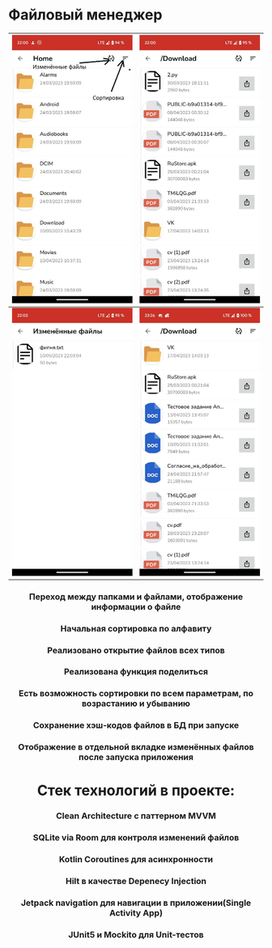 # Файловый менеджер
![1](https://github.com/GvidoNN/FileSystemTesting/blob/master/main.jpg) | ![2](https://github.com/GvidoNN/FileSystemTesting/blob/master/downloads.jpg)
:-----------------------------------:|:------------------------------------:
![3](https://github.com/GvidoNN/FileSystemTesting/blob/master/changes.jpg) | ![4](https://github.com/GvidoNN/FileSystemTesting/blob/master/sorted.jpg)
<h3 align="center"> Переход между папками и файлами, отображение информации о файле </h3>
<h3 align="center"> Начальная сортировка по алфавиту</h3>
<h3 align="center"> Реализовано открытие файлов всех типов </h3>
<h3 align="center"> Реализована функция поделиться </h3>
<h3 align="center"> Есть возможность сортировки по всем параметрам, по возрастанию и убыванию </h3>
<h3 align="center"> Сохранение хэш-кодов файлов в БД при запуске </h3>
<h3 align="center"> Отображение в отдельной вкладке изменённых файлов после запуска приложения </h3>

<h1 align="center"> Стек технологий в проекте:</h1>
<h3 align="center"> Clean Architecture с паттерном MVVM</h3>
<h3 align="center"> SQLite via Room для контроля изменений файлов</h3>
<h3 align="center"> Kotlin Coroutines для асинхронности</h3>
<h3 align="center"> Hilt в качестве Depenecy Injection</h3>
<h3 align="center"> Jetpack navigation для навигации в приложении(Single Activity App)</h3>
<h3 align="center"> JUnit5 и Mockito для Unit-тестов</h3>
